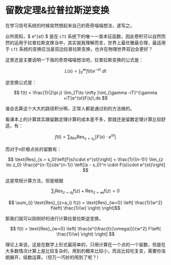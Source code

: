 # 留数定理&拉普拉斯逆变换

在学习信号系统的时候突然想起来自己的奇奇喵喵想法，遂写之。

众所周知，$ e^{st} $ 是在 `LTI` 系统下的唯一一类本征函数，因此卷积可以自然而然的运用于拉普拉斯变换当中，其实就我理解而言，世界上最优雅最合理，最适用于 `LTI` 系统的变换应当是双边拉普拉斯变换，也许在物理世界双边会更好？

这里还是主要说明一下我的奇奇喵喵想法吧，拉普拉斯变换的公式是：

$$ L(s) = \int_{0}^\infty f(t) e^{-st} \ dt $$

逆变换公式是：

$$ f(t) = \frac{1}{2\pi j} \lim_{T\to \infty }\int_{\gamma -iT}^{\gamma +iT}e^{st}F(s)\,ds $$

谁会去算这个大大的路径积分啊，正常人都是通过别的方法做的。

看课本上的计算其实跟留数定理计算的成本差不多，那就还是留数定理计算比较舒适，有：

$$ f(t) = \sum_{\text{Res}} \text{Res}_{s=s_n}\left[F(s)\cdot e^{st}\right] $$

而对于n阶极点处的留数有：

$$ \text{Res}_{s = s_0}\left[F(s)\cdot e^{st}\right] = \frac{1}{(n-1)!} \lim_{z \to z_0} \frac{d^{n-1}}{ds^{n-1}} \left[(s - s_0)^n \cdot F(s)\cdot e^{st}\right] $$

这是常规计算方法，但是根据

$$ \sum_{i} \text{Res}_{z=a_i} f(z) + \text{Res}_{z=\infty} f(z) = 0 $$

$$ \sum_{i} \text{Res}_{z=a_i} f(z) = \text{Res}_{w=0} \left[ \frac{1}{w^2} f\left( \frac{1}{w} \right) \right]$$

那我们就可以刚刚好的进行计算拉普拉斯逆变换。

$$ f(t) = \text{Res}_{w=0} \left[ \frac{e^{\frac{t}{\omega}}}{w^2} F\left( \frac{1}{w} \right) \right] $$

理论上来说，这是在数学上形式最简单的，只用计算在一个点的一个留数，但是在大多数情况计算上是比较复杂的，用到的概率比较小，而且比较吃复变，需要你洛朗展开，级数运算。（但万一巧妙的用到了呢？）

